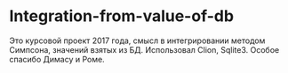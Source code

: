 # Integration-from-value-of-db
Это курсовой проект 2017 года, смысл в интегрировании методом Симпсона, значений взятых из БД.
Использовал Clion, Sqlite3.
Особое спасибо Димасу и Роме.

